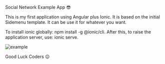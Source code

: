 Social Network Example App 😎

This is my first application using Angular plus Ionic. 
It is based on the initial Sidemenu template. It can be use it for whatever you want.

To install ionic globally: npm install -g @ionic/cli. 
After this, to raise the application server, use: ionic serve.

![example](https://github.com/Aran-tm/ionicAngular-SocialNetwork/assets/113542332/5ec69047-4e7e-46f8-9a59-5989b9735169)

Good Luck Coders 😉
